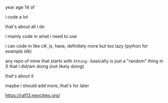 year age 14 of

i code a lot

that's about all i do

i mainly code in what i need to use

i can code in like c#, js, haxe, definitely more but too lazy (python for example idk)

any repo of mine that starts with `Xthing-` basically is just a "random" thing in X that i did/am doing (not likely doing)

that's about it

maybe i should add more, that's for later

https://raf13.neocities.org/
